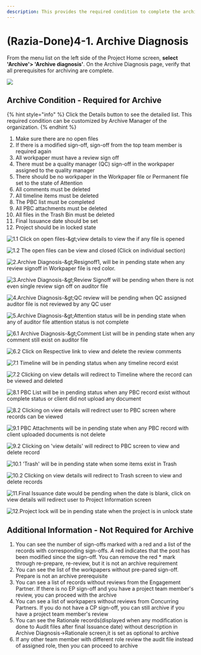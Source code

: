 ```yaml
---
description: This provides the required condition to complete the archive process
---
```


# \(Razia-Done\)4-1. Archive Diagnosis

From the menu list on the left side of the Project Home screen, **select 'Archive'&gt; 'Archive diagnosis'**. On the Archive Diagnosis page, verify that all prerequisites for archiving are complete.

![](../../../.gitbook/assets/image%20%2815%29.png)

## Archive Condition - Required for Archive

{% hint style="info" %}
Click the Details button to see the detailed list. This required condition can be customized by Archive Manager of the organization.
{% endhint %}

1. Make sure there are no open files
2. If there is a modified sign-off, sign-off from the top team member is required again
3. All workpaper must have a review sign off
4. There must be a quality manager \(QC\) sign-off in the workpaper assigned to the quality manager
5. There should be no workpaper in the Workpaper file or Permanent file set to the state of Attention
6. All comments must be deleted
7. All timeline items must be deleted
8. The PBC list must be completed
9. All PBC attachments must be deleted
10. All files in the Trash Bin must be deleted
11. Final Issuance date should be set
12. Project should be in locked state

![1.1 Click on open files-&amp;gt;view details to view the if any  file is opened](../../../.gitbook/assets/image%20%2810%29.png)

![1.2 The open files can be view and closed \(Click on individual section\)](../../../.gitbook/assets/6.png)

![2.Archive Diagnosis-&amp;gt;Resignoff1, will be in pending state when any review signoff in Workpaper file is red color.](../../../.gitbook/assets/image%20%287%29.png)

![3.Archive Diagnosis-&amp;gt;Review Signoff will be pending when there is not even single review sign off on auditor file ](../../../.gitbook/assets/image%20%2836%29.png)

![4.Archive Diagnosis-&amp;gt;QC review will be pending when QC assigned auditor file is not reviewed by any QC user](../../../.gitbook/assets/image%20%2839%29.png)

![5.Archive Diagnosis-&amp;gt;Attention status will be in pending state when any of auditor file attention status is not complete](../../../.gitbook/assets/image%20%2819%29.png)

![6.1  Archive Diagnosis-&amp;gt;Comment List will be in pending state when any comment still exist on auditor file](../../../.gitbook/assets/image.png)

![6.2 Click on Respective link to view and delete the review comments](../../../.gitbook/assets/image%20%2827%29.png)

![7.1 Timeline will be in pending status when any timeline record exist](../../../.gitbook/assets/image%20%2825%29.png)

![7.2 Clicking on view details will redirect to Timeline where the record can be viewed and deleted](../../../.gitbook/assets/image%20%282%29.png)

![8.1 PBC List will be in pending status when any PBC record exist without complete status or client did not upload any document](../../../.gitbook/assets/image%20%289%29.png)

![8.2 Clicking on view details will redirect user to PBC screen where records can be viewed](../../../.gitbook/assets/image%20%2818%29.png)

![9.1 PBC Attachments will be in pending state when any PBC record with client uploaded documents is not delete](../../../.gitbook/assets/image%20%2829%29.png)

![9.2 Clicking on &apos;view details&apos; will redirect to PBC screen to view and delete record](../../../.gitbook/assets/image%20%2812%29.png)

![10.1 &apos;Trash&apos; will be in pending state when some items exist in Trash](../../../.gitbook/assets/image%20%2835%29.png)

![10.2 Clicking on view details will redirect to Trash screen to view and delete records](../../../.gitbook/assets/image%20%283%29.png)

![11.Final Issuance date would be pending when the date is blank, click on view details will redirect user to Project Information screen](../../../.gitbook/assets/image%20%288%29.png)

![12.Project lock will be in pending state when the project is in unlock state](../../../.gitbook/assets/image%20%2813%29.png)

## Additional Information -  Not Required for Archive 

1. You can see the number of sign-offs marked with a red and a list of the records with corresponding sign-offs. _A_ red  indicates that the post has been modified since the sign-off. You can remove the red \* mark through re-prepare, re-review, but it is not an archive requirement
2. You can see the list of the workpapers without pre-pared sign-off. Prepare is not an archive prerequisite
3. You can see a list of records without reviews from the Engagement Partner. If there is no EP sign-off and you have a project team member's review, you can proceed with the archive
4. You can see a list of workpapers without reviews from Concurring Partners. If you do not have a CP sign-off, you can still archive if you have a project team member's review
5. You can see the Rationale records\(displayed when any modification is done to Audit files after final Issuance date\)  without description in Archive Diagnosis-&gt;Rationale screen,it is set as optional to archive
6. If any other team member with different role  review the audit file instead of assigned role, then you can proceed to archive

